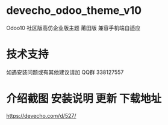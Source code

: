 # devecho_odoo_theme_v10

Odoo10 社区版高仿企业版主题 莆田版 兼容手机端自适应
 
# 技术支持

如遇安装问题或有其他建议请加 QQ群 338127557
 
# 介绍截图 安装说明 更新 下载地址
https://devecho.com/d/527/
